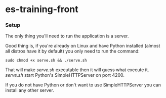 # es-training-front

### Setup
The only thing you'll need to run the application is a server.

Good thing is, if you're already on Linux and have Python installed (almost all distros have it by default) you only need to run the command:
```
sudo chmod +x serve.sh && ./serve.sh
```
That will make *serve.sh* executable then it will ~~guess what~~ execute it. *serve.sh* start Python's SimpleHTTPServer on port 4200.

If you do not have Python or don't want to use SimpleHTTPServer you can install any other server.